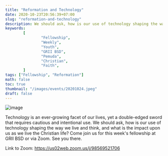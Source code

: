```yaml
---
title: "Reformation and Technology"
date: 2020-10-23T20:56:39+07:00
slug: "reformation-and-technology"
description: We should ask, how is our use of technology shaping the way we live and think, and what is the impact upon us as we live the Christian life?
keywords:
        [
                "Fellowship",
                "Weekly",
                "Youth",
                "GRII BSD",
                "Pemuda",
                "Christian",
                "Faith",
        ]
tags: ["Fellowship", "Reformation"]
math: false
toc: true
thumbnail: "/images/events/20201024.jpeg"
draft: false
---
```


![image](/images/events/20201024.jpeg)

Technology is an ever-growing facet of our lives, yet a double-edged sword that requires cautious and intentional use. We should ask, how is our use of technology shaping the way we live and think, and what is the impact upon us as we live the Christian life? Come join us for this week's fellowship at GRII BSD or via Zoom. See you there.

Link to Zoom: https://us02web.zoom.us/j/98569521706
